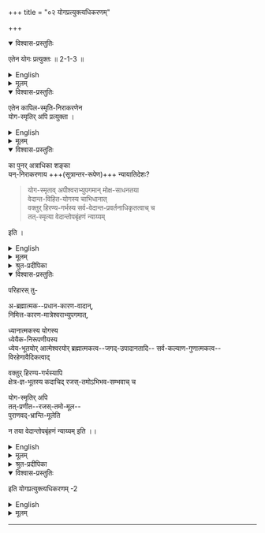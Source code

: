 +++
title = "०२ योगप्रत्युक्त्यधिकरणम्"

+++

<details open><summary>विश्वास-प्रस्तुतिः</summary>

एतेन योगः प्रत्युक्तः ॥ 2-1-3 ॥
</details>

<details><summary>English</summary>

3. Hereby the Yoga is refuted.
</details>


<details><summary>मूलम्</summary>

एतेन योगः प्रत्युक्तः ॥ 2-1-3 ॥
</details>

<details open><summary>विश्वास-प्रस्तुतिः</summary>

एतेन कापिल-स्मृति-निराकरणेन  
योग-स्मृतिर् अपि प्रत्युक्ता ।  
</details>

<details><summary>English</summary>

By the above refutation of Kapila's Smr̥ti the Yoga-smr̥ti also is refuted.
</details>


<details><summary>मूलम्</summary>

एतेन कापिलस्मृतिनिराकरणेन योगस्मृतिरपि प्रत्युक्ता ।  
</details>

<details open><summary>विश्वास-प्रस्तुतिः</summary>

का पुनर् अत्राधिका शङ्का  
यन्-निराकरणाय +++(सूत्रान्तर-रूपेण)+++ न्यायातिदेशः?  

> योग-स्मृताव् अपीश्वराभ्युपगमान् मोक्ष-साधनतया  
वेदान्त-विहित-योगस्य चाभिधानात्  
वक्तुर् हिरण्य-गर्भस्य सर्व-वेदान्त-प्रवर्तनाधिकृतत्वाच् च  
तत्-स्मृत्या वेदान्तोपबृंहणं न्याय्यम् 

इति ।
</details>

<details><summary>English</summary>

--But a question arises, What further doubt arises here with regard to the Yoga system,  
so as to render needful the formal extension to the Yoga of the arguments previously set forth against the Sānkhya?--

It might appear, we reply, that the Vedānta should be supported by the Yoga-smr̥ti,  
firstly, because the latter admits the existence of a Lord;  
secondly, because the Vedānta-texts mention Yoga as a means to bring about final Release;  
and thirdly, because Hiraṇyagarbha, who proclaimed the Yoga-smr̥ti is qualified for the promulgation of all Vedānta-texts.

</details>


<details><summary>मूलम्</summary>

का पुनरत्राधिकाशङ्का, यन्निराकरणाय
न्यायातिदेशः, योगस्मृतावपीश्वराभ्युपगमान्मोक्षसाधनतया वेदान्तविहितयोगस्य चाभिधानात् वक्तुर्हिरण्यगर्भस्य सर्ववेदान्तप्रवर्तनाधिकृतत्वाच्च तत्स्मृत्या वेदान्तोपबृंहणं न्याय्यमिति ।

</details>

<details><summary>श्रुत-प्रदीपिका</summary>

एतेन योगः प्रत्युक्तः ।  
अक्षरार्थम् उक्त्वा  
शङ्कायां तात्पर्यार्थमाह योग इति । 
</details>


<details open><summary>विश्वास-प्रस्तुतिः</summary>

परिहारस् तु-  

अ-ब्रह्मात्मक--प्रधान-कारण-वादान्,  
निमित्त-कारण-मात्रेश्वराभ्युपगमात्,  

ध्यानात्मकस्य योगस्य  
ध्येयैक-निरूपणीयस्य  
ध्येय-भूतयोर् आत्मेश्वरयोर् ब्रह्मात्मकत्व--जगद्-उपादानतादि-- 
सर्व-कल्याण-गुणात्मकत्व--विरहेणावैदिकत्वाद्  

वक्तुर् हिरण्य-गर्भस्यापि  
क्षेत्र-ज्ञ-भूतस्य कदाचिद् रजस्-तमोऽभिभव-सम्भवाच् च 

योग-स्मृतिर् अपि  
तत्-प्रणीत--रजस्-तमो-मूल--  
पुराणवद्-भ्रान्ति-मूलेति  

न तया वेदान्तोपबृंहणं न्याय्यम् इति ।। 
</details>

<details><summary>English</summary>

--But these arguments refute themselves as follows.  

In the first place the Yoga holds the Pradhāna,  
which is independent of Brahman,  
to be the general material cause,  
and hence the Lord acknowledged by it is a mere operative cause.  

In the second place the nature of meditation,  
in which Yoga consists,  
is determined by the nature of the object of meditation, and as of its two objects, viz. the soul and the Lord,  
the former does not have its Self in Brahman,  
and the latter is neither the cause of the world  
nor endowed with the other auspicious qualities (which belong to Brahman),  
the Yoga is not of Vedic character. 

And as to the third point,  
Hiraṇyagarbha himself is only an individual soul,  
and hence liable to be overpowered by the inferior guṇas, i.e. passion and darkness;  
and hence the Yoga-smr̥ti is founded on error,  
no less than the Purāṇas, promulgated by him,  
which are founded on rajas and tamas.  
The Yoga cannot, therefore, be used for the support of the Vedānta.
</details>


<details><summary>मूलम्</summary>

परिहारस्तु- अब्रह्मात्मकप्रधानकारणवादान्निमित्तकारणमात्रेश्वराभ्युपगमात् ध्यानात्मकस्य योगस्य ध्येयैकनिरूपणीयस्य ध्येयभूतयोरात्मेश्वरयोर्ब्रह्मात्मकत्वजगदुपादानतादिसर्वकल्याणगुणात्मकत्वविरहेणावैदिकत्वाद्वक्तुर्हिरण्यगर्भस्यापि क्षेत्रज्ञभूतस्य कदाचिद्रजस्तमोऽभिभवसम्भवाच्च योगस्मृतिरपि तत्प्रणीतरजस्तमोमूलपुराणवद्भ्रान्तिमूलेति न तया वेदान्तोपबृंहणं न्याय्यमिति ।। 
</details>

<details><summary>श्रुत-प्रदीपिका</summary>

अब्रह्मात्मक इति । तत्त्व-वैषम्यम् उक्तम् । ध्यानात्मकस्य इत्य् अनुष्ठानवैषम्यम्

॥ 3 ॥

</details>


<details open><summary>विश्वास-प्रस्तुतिः</summary>

इति योगप्रत्युक्त्यधिकरणम् -2
</details>

<details><summary>English</summary>

--Here finishes the adhikaraṇa of 'the refutation of the Yoga.'
</details>


<details><summary>मूलम्</summary>

इति योगप्रत्युक्त्यधिकरणम् -2
</details>


-----
